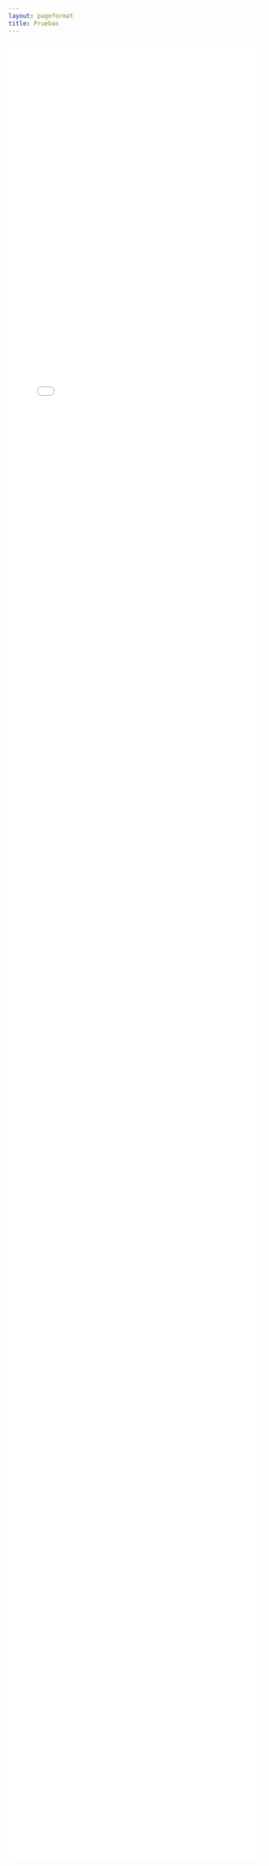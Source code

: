 ```yaml
---
layout: pageformat
title: Pruebas
---
```


<style> 

.plot{
  width:100%;
  height: 90vh;
  border-style: none;
}
.row{
  margin-right: -200px;
  margin-left: -200px;
}
</style>

<iframe src="../assets/iframes/heatmap.html" class="plot"></iframe>
